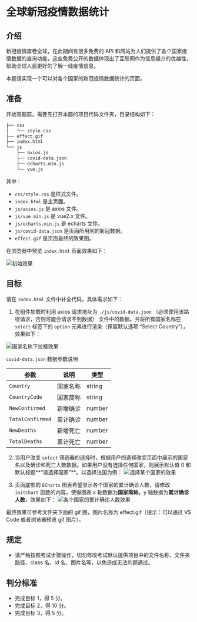 # 全球新冠疫情数据统计

## 介绍

新冠疫情席卷全球，在此期间有很多免费的 API 和网站为人们提供了各个国家疫情数据的查询功能，这些免费公开的数据体现出了互联网作为信息媒介的优越性，帮助全球人民更好的了解一线疫情信息。

本题请实现一个可以对各个国家的新冠疫情数据统计的页面。

## 准备

开始答题前，需要先打开本题的项目代码文件夹，目录结构如下：

```txt
├── css
│   └── style.css
├── effect.gif
├── index.html
└── js
    ├── axios.js
    ├── covid-data.json
    ├── echarts.min.js
    └── vue.js
```

其中：

- `css/style.css` 是样式文件。
- `index.html` 是主页面。
- `js/axios.js` 是 axios 文件。
- `js/vue.min.js` 是 vue2.x 文件。
- `js/echarts.min.js` 是 echarts 文件。
- `js/covid-data.json` 是页面所用到的新冠数据。
- `effect.gif` 是页面最终的效果图。

在浏览器中预览 `index.html` 页面效果如下：

![初始效果](https://doc.shiyanlou.com/courses/uid2370472-20230212-1676213286444)

## 目标

请在 `index.html` 文件中补全代码，具体需求如下：

1. 在组件加载时利用 axios 请求地址为 `./js/covid-data.json` （必须使用该路径请求，否则可能会请求不到数据） 文件中的数据。并将所有国家名称在 `select` 标签下的 `option` 元素进行渲染（保留默认选项 “Select Country”），效果如下：

![国家名称下拉框效果](https://doc.shiyanlou.com/courses/uid2370472-20230212-1676213964092)

`covid-data.json` 数据参数说明

| 参数             | 说明     | 类型   |
| ---------------- | -------- | ------ |
| `Country`        | 国家名称 | string |
| `CountryCode`    | 国家简称 | string |
| `NewConfirmed`   | 新增确诊 | number |
| `TotalConfirmed` | 累计确诊 | number |
| `NewDeaths`      | 新增死亡 | number |
| `TotalDeaths`    | 累计死亡 | number |

2. 当用户改变 `select` 筛选器的选择时，根据用户的选择改变页面中展示的国家名以及确诊和死亡人数数据。如果用户没有选择任何国家，则展示默认值 0 和默认标题**“请选择国家”**。以选择法国为例：
   ![选择某个国家的效果](https://doc.shiyanlou.com/courses/uid2370472-20230119-1674112981596)

3. 页面底部的 `ECharts` 图表希望显示各个国家的累计确诊人数，请修改 `initChart` 函数的内容，使得图表 x 轴数据为**国家简称**，y 轴数据为**累计确诊人数**，效果如下：
   ![各个国家的累计确诊人数效果](https://doc.shiyanlou.com/courses/uid2370472-20230201-1675223364346)

最终效果可参考文件夹下面的 gif 图，图片名称为 effect.gif（提示：可以通过 VS Code 或者浏览器预览 gif 图片）。

## 规定

- 请严格按照考试步骤操作，切勿修改考试默认提供项目中的文件名称、文件夹路径、class 名、id 名、图片名等，以免造成无法判题通过。

## 判分标准

- 完成目标 1，得 5 分。
- 完成目标 2，得 10 分。
- 完成目标 3，得 5 分。
